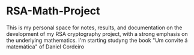 # RSA-Math-Project
This is my personal space for notes, results, and documentation on the development of my RSA cryptography project, with a strong emphasis on the underlying mathematics.
I'm starting studyng the book "Um convite á matemática" of Daniel Cordeiro
